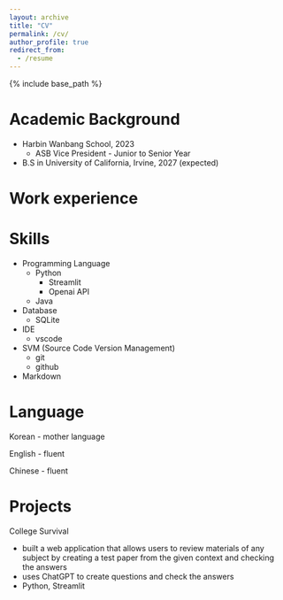 ```yaml
---
layout: archive
title: "CV"
permalink: /cv/
author_profile: true
redirect_from:
  - /resume
---
```


{% include base_path %}

Academic Background
======
* Harbin Wanbang School, 2023
  - ASB Vice President - Junior to Senior Year
* B.S in University of California, Irvine, 2027 (expected)

Work experience
======

  
Skills
======
* Programming Language
  * Python
    - Streamlit
    - Openai API
  * Java
* Database
  - SQLite
* IDE
  - vscode
* SVM (Source Code Version Management)
  - git
  - github
* Markdown
  
Language
======

Korean - mother language

English - fluent

Chinese - fluent

Projects
======

College Survival

- built a web application that allows users to review materials of any subject by creating a test paper from the given context and checking the answers
- uses ChatGPT to create questions and check the answers
- Python, Streamlit

  
